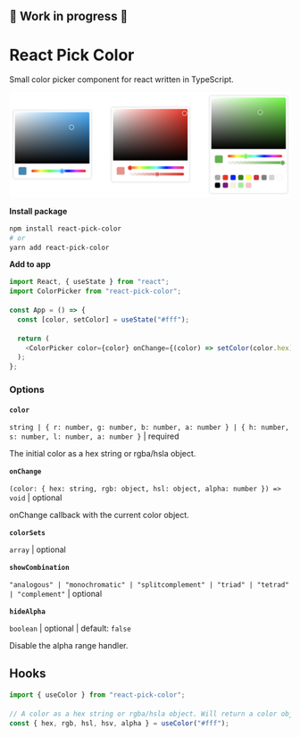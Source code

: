 ## 🚧 Work in progress 🚧

# React Pick Color

Small color picker component for react written in TypeScript.

![Screenshot](./assets/colorpicker.png)

**Install package**

```sh
npm install react-pick-color
# or
yarn add react-pick-color
```

**Add to app**

```js
import React, { useState } from "react";
import ColorPicker from "react-pick-color";

const App = () => {
  const [color, setColor] = useState("#fff");

  return (
    <ColorPicker color={color} onChange={(color) => setColor(color.hex)} />
  );
};
```

### Options

**`color`**

`string | { r: number, g: number, b: number, a: number } | { h: number, s: number, l: number, a: number }` | required

The initial color as a hex string or rgba/hsla object.

**`onChange`**

`(color: { hex: string, rgb: object, hsl: object, alpha: number }) => void` | optional

onChange callback with the current color object.

**`colorSets`**

`array` | optional

**`showCombination`**

`"analogous" | "monochromatic" | "splitcomplement" | "triad" | "tetrad" | "complement"` | optional

**`hideAlpha`**

`boolean` | optional | default: `false`

Disable the alpha range handler.

## Hooks

```js
import { useColor } from "react-pick-color";

// A color as a hex string or rgba/hsla object. Will return a color object.
const { hex, rgb, hsl, hsv, alpha } = useColor("#fff");
```
